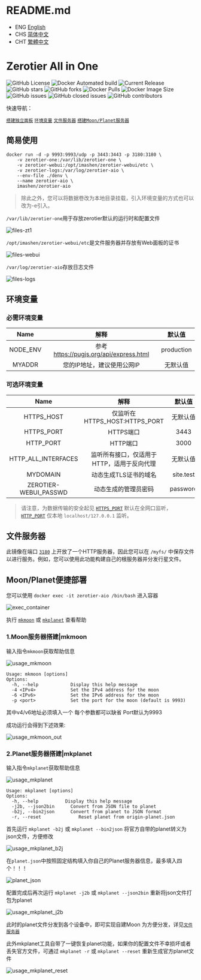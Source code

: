 # README.md
- ENG [English](doc/README_ENG.md)
- CHS [简体中文](doc/README_CHS.md)
- CHT [繁體中文](doc/README_CHT.md)

# Zerotier All in One

![GitHub License](https://img.shields.io/github/license/imashen/zerotier-aio)
![Docker Automated build](https://img.shields.io/docker/automated/imashen/zerotier-aio)
![Current Release](https://img.shields.io/github/v/release/imashen/zerotier-aio.svg)
![GitHub stars](https://img.shields.io/github/stars/imashen/zerotier-aio?style=social)
![GitHub forks](https://img.shields.io/github/forks/imashen/zerotier-aio?style=social)
![Docker Pulls](https://img.shields.io/docker/pulls/imashen/zerotier-aio)
![Docker Image Size](https://img.shields.io/docker/image-size/imashen/zerotier-aio/latest)
![GitHub issues](https://img.shields.io/github/issues/imashen/zerotier-aio)
![GitHub closed issues](https://img.shields.io/github/issues-closed/imashen/zerotier-aio)
![GitHub contributors](https://img.shields.io/github/contributors/imashen/zerotier-aio)

快速导航：

[`搭建独立面板`](#usage "Go to definition")
[`环境变量`](#env "Go to definition")
[`文件服务器`](#fileserver "Go to definition")
[`搭建Moon/Planet服务器`](#mkmoon "Go to definition")

## <a id="usage">简易使用</a>

```
docker run -d -p 9993:9993/udp -p 3443:3443 -p 3180:3180 \
    -v zerotier-one:/var/lib/zerotier-one \
    -v zerotier-webui:/opt/imashen/zerotier-webui/etc \
    -v zerotier-logs:/var/log/zerotier-aio \
    --env-file ./denv \
    --name zerotier-aio \
    imashen/zerotier-aio
```
> 除此之外，您可以将数据卷改为本地目录挂载，引入环境变量的方式也可以改为-e引入。

`/var/lib/zerotier-one`用于存放zerotier默认的运行时和配置文件

![files-zt1](/doc/bash/files-zt1.png)

`/opt/imashen/zerotier-webui/etc`是文件服务器并存放有Web面板的证书

![files-webui](/doc/bash/files-webui.png)

`/var/log/zerotier-aio`存放日志文件

![files-logs](/doc/bash/files-logs.png)

## <a id="env">环境变量</a>

### 必需环境变量

| Name | 解释 | 默认值 |
|:--------:|:--------:|:--------:|
| NODE_ENV | 参考 https://pugjs.org/api/express.html | production |
| MYADDR | 您的IP地址，建议使用公网IP | 无默认值 |

### 可选环境变量

| Name | 解释 | 默认值 |
|:--------:|:--------:|:--------:|
| HTTPS_HOST | 仅监听在 HTTPS_HOST:HTTPS_PORT | 无默认值 |
| <a id="https_port">HTTPS_PORT</a> | HTTPS端口 | 3443 |
| <a id="http_port">HTTP_PORT</a> | HTTP端口 | 3000 |
| HTTP_ALL_INTERFACES | 监听所有接口，仅适用于HTTP，适用于反向代理 | 无默认值 |
| MYDOMAIN | 动态生成TLS证书的域名 | site.test |
| ZEROTIER-WEBUI_PASSWD | 动态生成的管理员密码 | password |

> 请注意，为数据传输的安全起见 [`HTTPS_PORT`](#https_port "Go to definition") 默认在全网口监听，[`HTTP_PORT`](#http_port "Go to definition") 仅本地 `localhost/127.0.0.1` 监听。

## <a id="fileserver">文件服务器</a>

此镜像在端口 [`3180`](#usage "Go to definition") 上开放了一个HTTP服务器，因此您可以在 `/myfs/` 中保存文件以进行服务。例如，您可以使用此功能构建自己的根服务器并分发行星文件。


## Moon/Planet便捷部署

您可以使用 `docker exec -it zerotier-aio /bin/bash` 进入容器

![exec_container](/doc/bash/exec_container.png)

执行 [`mkmoon`](#mkmoon "Go to definition") 或 [`mkplanet`](#mkplanet "Go to definition") 查看帮助


### <a id="mkmoon">1.Moon服务器搭建|mkmoon</a>
输入指令`mkmoon`获取帮助信息

![usage_mkmoon](/doc/bash/usage_mkmoon.png)

```
Usage: mkmoon [options]
Options:
  -h, --help            Display this help message
  -4 <IPv4>             Set the IPv4 address for the moon
  -6 <IPv6>             Set the IPv6 address for the moon
  -p <port>             Set the port for the moon (default is 9993)
```

其中v4/v6地址必须填入一个 每个参数都可以缺省 Port默认为9993

成功运行会得到下述效果:

![usage_mkmoon_out](/doc/bash/usage_mkmoon_out.png)


### <a id="mkplanet">2.Planet服务器搭建|mkplanet</a>
输入指令`mkplanet`获取帮助信息

![usage_mkplanet](/doc/bash/usage_mkplanet.png)

```
Usage: mkplanet [options]
Options:
  -h, --help          Display this help message
  -j2b, --json2bin      Convert from JSON file to planet
  -b2j, --bin2json      Convert from planet to JSON format
  -r, --reset              Reset planet from origin-planet.json
```

首先运行 `mkplanet -b2j` 或 `mkplanet --bin2json` 将官方自带的planet转义为json文件，方便修改

![usage_mkplanet_b2j](/doc/bash/usage_mkplanet_b2j.png)

在`planet.json`中按照固定结构填入你自己的Planet服务器信息，最多填入四个！！！

![planet_json](/doc/bash/planet_json.png)

配置完成后再次运行 `mkplanet -j2b` 或 `mkplanet --json2bin` 重新将json文件打包为planet

![usage_mkplanet_j2b](/doc/bash/usage_mkplanet_j2b.png)

此时的planet文件分发到各个设备中，即可实现自建Moon
为方便分发，详见[`文件服务器`](#fileserver "Go to definition")

此外mkplanet工具自带了一键恢复planet功能，如果你的配置文件不幸损坏或者丢失官方文件，可通过 `mkplanet -r` 或 `mkplanet --reset` 重新生成官方planet文件

![usage_mkplanet_reset](/doc/bash/usage_mkplanet_reset.png)
